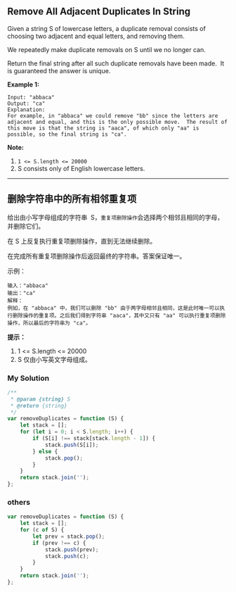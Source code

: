 ## Remove All Adjacent Duplicates In String

Given a string S of lowercase letters, a duplicate removal consists of choosing two adjacent and equal letters, and removing them.

We repeatedly make duplicate removals on S until we no longer can.

Return the final string after all such duplicate removals have been made.  It is guaranteed the answer is unique.

**Example 1:**

    Input: "abbaca"
    Output: "ca"
    Explanation:
    For example, in "abbaca" we could remove "bb" since the letters are adjacent and equal, and this is the only possible move.  The result of this move is that the string is "aaca", of which only "aa" is possible, so the final string is "ca".

**Note:**

1. `1 <= S.length <= 20000`
2. S consists only of English lowercase letters.

---

## 删除字符串中的所有相邻重复项

给出由小写字母组成的字符串  S，`重复项删除操作`会选择两个相邻且相同的字母，并删除它们。

在 S 上反复执行重复项删除操作，直到无法继续删除。

在完成所有重复项删除操作后返回最终的字符串。答案保证唯一。

示例：

    输入："abbaca"
    输出："ca"
    解释：
    例如，在 "abbaca" 中，我们可以删除 "bb" 由于两字母相邻且相同，这是此时唯一可以执行删除操作的重复项。之后我们得到字符串 "aaca"，其中又只有 "aa" 可以执行重复项删除操作，所以最后的字符串为 "ca"。

**提示：**

1. 1 <= S.length <= 20000
2. S 仅由小写英文字母组成。

### My Solution

```javascript
/**
 * @param {string} S
 * @return {string}
 */
var removeDuplicates = function (S) {
    let stack = [];
    for (let i = 0; i < S.length; i++) {
        if (S[i] !== stack[stack.length - 1]) {
            stack.push(S[i]);
        } else {
            stack.pop();
        }
    }
    return stack.join('');
};
```

### others

```javascript
var removeDuplicates = function (S) {
    let stack = [];
    for (c of S) {
        let prev = stack.pop();
        if (prev !== c) {
            stack.push(prev);
            stack.push(c);
        }
    }
    return stack.join('');
};
```
